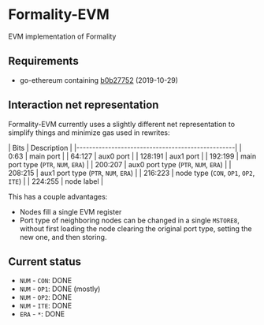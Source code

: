 # Formality-EVM

EVM implementation of Formality

## Requirements

- go-ethereum containing [b0b27752] (2019-10-29)

## Interaction net representation

Formality-EVM currently uses a slightly different net representation to
simplify things and minimize gas used in rewrites:

| Bits    | Description                            |
|--------------------------------------------------|
| 0:63    | main port                              |
| 64:127  | aux0 port                              |
| 128:191 | aux1 port                              |
| 192:199 | main port type (`PTR`, `NUM`, `ERA`)   |
| 200:207 | aux0 port type (`PTR`, `NUM`, `ERA`)   |
| 208:215 | aux1 port type (`PTR`, `NUM`, `ERA`)   |
| 216:223 | node type (`CON`, `OP1`, `OP2`, `ITE`) |
| 224:255 | node label                             |

This has a couple advantages:

- Nodes fill a single EVM register
- Port type of neighboring nodes can be changed in a single `MSTORE8`,
  without first loading the node clearing the original port type,
  setting the new one, and then storing.

## Current status

- `NUM` - `CON`: DONE
- `NUM` - `OP1`: DONE (mostly)
- `NUM` - `OP2`: DONE
- `NUM` - `ITE`: DONE
- `ERA` - ` * `: DONE

[b0b27752]: https://github.com/ethereum/go-ethereum/commit/b0b277525cb4e476deb461de1b5827a33daa2086
